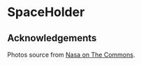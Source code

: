 # SpaceHolder



## Acknowledgements

Photos source from [Nasa on The Commons](https://www.flickr.com/photos/nasacommons/).